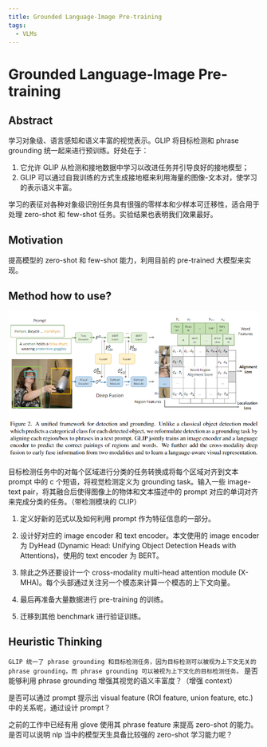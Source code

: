 ```yaml
---
title: Grounded Language-Image Pre-training
tags:
  - VLMs
---
```


# Grounded Language-Image Pre-training

## Abstract

学习对象级、语言感知和语义丰富的视觉表示。GLIP 将目标检测和 phrase grounding 统一起来进行预训练。好处在于：

1. 它允许 GLIP 从检测和接地数据中学习以改进任务并引导良好的接地模型；
2. GLIP 可以通过自我训练的方式生成接地框来利用海量的图像-文本对，使学习的表示语义丰富。

学习的表征对各种对象级识别任务具有很强的零样本和少样本可迁移性，适合用于处理 zero-shot 和 few-shot 任务。实验结果也表明我们效果最好。

## Motivation

提高模型的 zero-shot 和 few-shot 能力，利用目前的 pre-trained 大模型来实现。

## Method how to use?

![Alt text](./src/01.Grounded_Language-Image_Pre-training/image.png)

目标检测任务中的对每个区域进行分类的任务转换成将每个区域对齐到文本 prompt 中的 c 个短语，将视觉检测定义为 grounding task。输入一些 image-text pair，将其融合后使得图像上的物体和文本描述中的 prompt 对应的单词对齐来完成分类的任务。（带检测模块的 CLIP）

1. 定义好新的范式以及如何利用 prompt 作为特征信息的一部分。

2. 设计好对应的 image encoder 和 text encoder。本文使用的 image encoder 为 DyHead (Dynamic Head: Unifying Object Detection Heads with Attentions)，使用的 text encoder 为 BERT。

3. 除此之外还要设计一个 cross-modality multi-head attention module (X-MHA)。每个头部通过关注另一个模态来计算一个模态的上下文向量。

4. 最后再准备大量数据进行 pre-training 的训练。

5. 迁移到其他 benchmark 进行验证训练。

## Heuristic Thinking

`GLIP 统一了 phrase grounding 和目标检测任务，因为目标检测可以被视为上下文无关的 phrase grounding，而 phrase grounding 可以被视为上下文化的目标检测任务。`
是否能够利用 phrase grounding 增强其视觉的语义丰富度？（增强 context）

是否可以通过 prompt 提示出 visual feature (ROI feature, union feature, etc.) 中的关系呢，通过设计 prompt？

之前的工作中已经有用 glove 使用其 phrase feature 来提高 zero-shot 的能力。是否可以说明 nlp 当中的模型天生具备比较强的 zero-shot 学习能力呢？